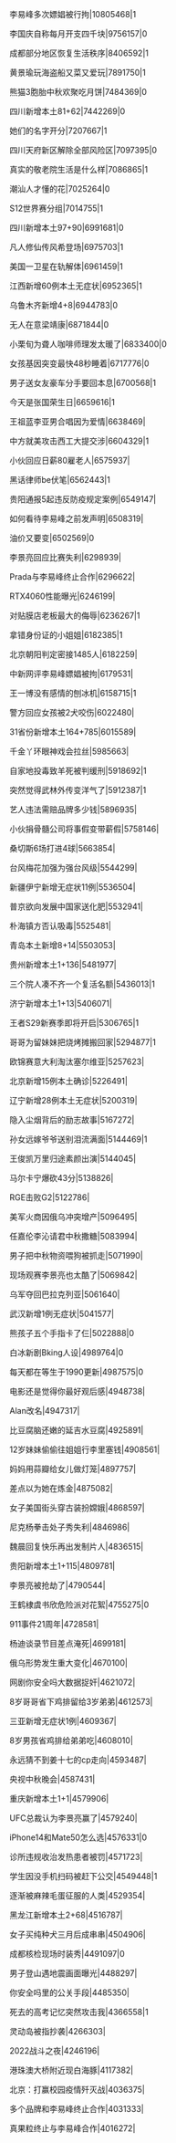 李易峰多次嫖娼被行拘|10805468|1

李国庆自称每月开支四千块|9756157|0

成都部分地区恢复生活秩序|8406592|1

黄景瑜玩海盗船又菜又爱玩|7891750|1

熊猫3胞胎中秋欢聚吃月饼|7484369|0

四川新增本土81+62|7442269|0

她们的名字开分|7207667|1

四川天府新区解除全部风险区|7097395|0

真实的敬老院生活是什么样|7086865|1

潮汕人才懂的花|7025264|0

S12世界赛分组|7014755|1

四川新增本土97+90|6991681|0

凡人修仙传风希登场|6975703|1

美国一卫星在轨解体|6961459|1

江西新增60例本土无症状|6952365|1

乌鲁木齐新增4+8|6944783|0

无人在意梁靖康|6871844|0

小栗旬为聋人咖啡师理发太暖了|6833400|0

女孩基因突变最快48秒睡着|6717776|0

男子送女友豪车分手要回本息|6700568|1

今天是张国荣生日|6659616|1

王祖蓝李亚男合唱因为爱情|6638469|

中方就美攻击西工大提交涉|6604329|1

小伙回应日薪80雇老人|6575937|

黑话律师be伏笔|6562443|1

贵阳通报5起违反防疫规定案例|6549147|

如何看待李易峰之前发声明|6508319|

油价又要变|6502569|0

李景亮回应比赛失利|6298939|

Prada与李易峰终止合作|6296622|

RTX4060性能曝光|6246199|

对贴膜店老板最大的侮辱|6236267|1

拿错身份证的小姐姐|6182385|1

北京朝阳判定密接1485人|6182259|

中新网评李易峰嫖娼被拘|6179531|

王一博没有感情的刨冰机|6158715|1

警方回应女孩被2犬咬伤|6022480|

31省份新增本土164+785|6015589|

千金丫环眼神戏会拉丝|5985663|

自家地投毒致羊死被判缓刑|5918692|1

突然觉得武林外传变洋气了|5912387|1

艺人违法需赔品牌多少钱|5896935|

小伙捐骨髓公司将事假变带薪假|5758146|

桑切斯6场打进4球|5663854|

台风梅花加强为强台风级|5544299|

新疆伊宁新增无症状11例|5536504|

普京欲向发展中国家送化肥|5532941|

朴海镇方否认吸毒|5525481|

青岛本土新增8+14|5503053|

贵州新增本土1+136|5481977|

三个院人凑不齐一个复活名额|5436013|1

济宁新增本土1+13|5406071|

王者S29新赛季即将开启|5306765|1

哥哥为留妹妹把烧烤摊搬回家|5294877|1

欧锦赛意大利淘汰塞尔维亚|5257623|

北京新增15例本土确诊|5226491|

辽宁新增28例本土无症状|5200319|

隐入尘烟背后的励志故事|5167272|

孙女远嫁爷爷送别泪流满面|5144469|1

王俊凯万里归途素颜出演|5144045|

马尔卡宁爆砍43分|5138826|

RGE击败G2|5122786|

美军火商因俄乌冲突增产|5096495|

任嘉伦李沁请君中秋撒糖|5083994|

男子把中秋物资喂狗被抓走|5071990|

现场观赛李景亮也太酷了|5069842|

乌军夺回巴拉克列亚|5061640|

武汉新增1例无症状|5041577|

熊孩子五个手指卡了仨|5022888|0

白冰新剧Bking人设|4989764|0

每天都在等生于1990更新|4987575|0

电影还是觉得你最好观后感|4948738|

Alan改名|4947317|

比豆腐脑还嫩的延吉水豆腐|4925891|

12岁妹妹偷偷往姐姐行李里塞钱|4908561|

妈妈用蒜瓣给女儿做灯笼|4897757|

差点以为她在炼金|4875082|

女子美国街头穿古装扮嫦娥|4868597|

尼克杨拳击处子秀失利|4846986|

魏晨回复快乐再出发制片人|4836515|

贵阳新增本土1+115|4809781|

李景亮被抢劫了|4790544|

王鹤棣虞书欣危险派对花絮|4755275|0

911事件21周年|4728581|

杨迪谈录节目差点淹死|4699181|

俄乌形势发生重大变化|4670100|

网剧你安全吗大数据捉奸|4621072|

8岁哥哥省下鸡排留给3岁弟弟|4612573|

三亚新增无症状1例|4609367|

8岁男孩省鸡排给弟弟吃|4608010|

永远猜不到姜十七的cp走向|4593487|

央视中秋晚会|4587431|

重庆新增本土1+1|4579906|

UFC总裁认为李景亮赢了|4579240|

iPhone14和Mate50怎么选|4576331|0

诊所违规收治发热患者被罚|4571723|

学生因没手机扫码被赶下公交|4549448|1

逐渐被麻辣毛蛋征服的人类|4529354|

黑龙江新增本土2+68|4516787|

女子买纯种犬三月后成串串|4504906|

成都核检现场时装秀|4491097|0

男子登山遇地震画面曝光|4488297|

你安全吗里的公关手段|4485350|

死去的高考记忆突然攻击我|4366558|1

灵动岛被指抄袭|4266303|

2022战斗之夜|4246196|

港珠澳大桥附近现白海豚|4117382|

北京：打赢校园疫情歼灭战|4036375|

多个品牌和李易峰终止合作|4031333|

真果粒终止与李易峰合作|4016272|

